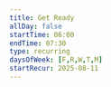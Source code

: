 ```yaml
---
title: Get Ready
allDay: false
startTime: 06:00
endTime: 07:30
type: recurring
daysOfWeek: [F,R,W,T,M]
startRecur: 2025-08-11
---
```

